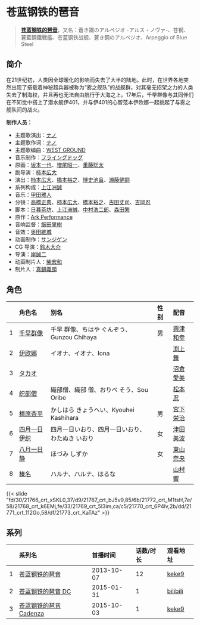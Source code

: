 # 苍蓝钢铁的琶音


> <u>**[苍蓝钢铁的琶音](https://bgm.tv/subject/74663)**</u>，又名：蒼き鋼のアルペジオ -アルス・ノヴァ-、苍钢、蒼藍鋼鐵戰艦、苍蓝钢铁战舰、蒼き鋼のアルペジオ、Arpeggio of Blue Steel

## 简介

在21世纪初，人类因全球暖化的影响而失去了大半的陆地。此时，在世界各地突然出现了搭载着神秘超兵器被称为“雾之舰队”的战舰群，对其毫无招架之力的人类失去了制海权，并且再也无法自由航行于大海之上。17年后，千早群像与其同伴们在不知觉中搭上了潜水舰伊401，并与伊401的心智范本伊欧娜一起挑起了与雾之舰队间的战火。

**制作人员：**
- 主题歌演出：[ナノ](https://bgm.tv/person/9591)
- 主题歌作词：[ナノ](https://bgm.tv/person/9591)
- 主题歌编曲：[WEST GROUND](https://bgm.tv/person/16246)
- 音乐制作：[フライングドッグ](https://bgm.tv/person/3440)
- 原画：[坂本一也](https://bgm.tv/person/3419)、[増尾昭一](https://bgm.tv/person/2366)、[重藤聡太](https://bgm.tv/person/55828)
- 副导演：[柿本広大](https://bgm.tv/person/17469)
- 演出：[柿本広大](https://bgm.tv/person/17469)、[橋本裕之](https://bgm.tv/person/13018)、[博史池畠](https://bgm.tv/person/13170)、[瀬藤健嗣](https://bgm.tv/person/18097)
- 系列构成：[上江洲誠](https://bgm.tv/person/1599)
- 音乐：[甲田雅人](https://bgm.tv/person/11904)
- 分镜：[高橋正典](https://bgm.tv/person/15282)、[柿本広大](https://bgm.tv/person/17469)、[橋本裕之](https://bgm.tv/person/13018)、[古田丈司](https://bgm.tv/person/14223)、[吉岡忍](https://bgm.tv/person/7379)
- 脚本：[日暮茶坊](https://bgm.tv/person/6690)、[上江洲誠](https://bgm.tv/person/1599)、[中村浩二郎](https://bgm.tv/person/13235)、[森田繁](https://bgm.tv/person/3663)
- 原作：[Ark Performance](https://bgm.tv/person/10542)
- 音响监督：[飯田里樹](https://bgm.tv/person/2642)
- 音效：[奥田維城](https://bgm.tv/person/28239)
- 动画制作：[サンジゲン](https://bgm.tv/person/7061)
- CG 导演：[鈴木大介](https://bgm.tv/person/27236)
- 导演：[岸誠二](https://bgm.tv/person/1656)
- 动画制片人：[柴宏和](https://bgm.tv/person/36778)
- 制片人：[真鍋義朗](https://bgm.tv/person/60162)

## 角色

|     |   角色名   |   别名  | 性别 |  配音  |
|:--- |:------  |:----      |:---  |:--   |
| 1 | [千早群像](https://bgm.tv/character/21766) | 千早 群像、ちはや ぐんぞう、Gunzou Chihaya | 男 | [興津和幸](https://bgm.tv/person/5007) |
| 2 | [伊欧娜](https://bgm.tv/character/21767) | イオナ、イオナ、Iona |  | [渕上舞](https://bgm.tv/person/6209) |
| 3 | [タカオ](https://bgm.tv/character/21772) |  |  | [沼倉愛美](https://bgm.tv/person/5824) |
| 4 | [织部僧](https://bgm.tv/character/21768) | 織部僧、織部 僧、おりべ そう、Sou Oribe |  | [松本忍](https://bgm.tv/person/7601) |
| 5 | [橿原杏平](https://bgm.tv/character/21769) | かしはら  きょうへい、Kyouhei Kashihara | 男 | [宮下栄治](https://bgm.tv/person/4746) |
| 6 | [四月一日伊织](https://bgm.tv/character/21770) | 四月一日いおり、四月一日いおり、わたぬき いおり | 女 | [津田美波](https://bgm.tv/person/5736) |
| 7 | [八月一日静](https://bgm.tv/character/21771) | ほづみ  しずか | 女 | [東山奈央](https://bgm.tv/person/6010) |
| 8 | [榛名](https://bgm.tv/character/21773) | ハルナ、ハルナ、はるな |  | [山村響](https://bgm.tv/person/12569) |

{{< slide "fd/30/21766_crt_xSKL0,37/d9/21767_crt_bJ5v9,85/6b/21772_crt_M1tsH,7e/58/21768_crt_k6EMj,fe/33/21769_crt_5l3im,ca/c5/21770_crt_6P4lv,2b/dd/21771_crt_112Go,58/df/21773_crt_KaTAz" >}}

## 系列

|     | 系列名             | 首播时间       | 话数/时长 | 观看地址                                                     |
| :-- | :-------------- | :--------- | :---- | :------------------------------------------------------- |
| 1   |[苍蓝钢铁的琶音](https://bgm.tv/subject/74663)| 2013-10-07 | 12    | [keke9](https://www.keke9.app/play/20454-4-138667.html)  |
| 2   |[苍蓝钢铁的琶音 DC](https://bgm.tv/subject/107099)| 2015-01-31 | 1     | [bilibili](https://www.bilibili.com/video/BV1Ps41197Qr/) |
| 3   |[苍蓝钢铁的琶音 Cadenza](https://bgm.tv/subject/107100)| 2015-10-03 | 1     | [keke9](https://www.keke9.app/play/118248-4-265878.html) |



